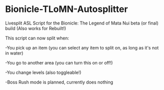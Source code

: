 # Bionicle-TLoMN-Autosplitter
Livesplit ASL Script for the Bionicle: The Legend of Mata Nui beta (or final) build (Also works for Rebuilt!)


This script can now split when:

-You pick up an item (you can select any item to split on, as long as it's not in water)

-You go to another area (you can turn this on or off!)

-You change levels (also toggleable!)



-Boss Rush mode is planned, currently does nothing
